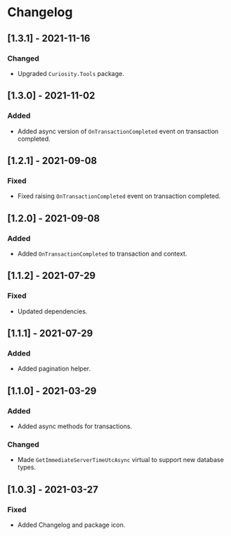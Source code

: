 # Changelog

## [1.3.1] - 2021-11-16

### Changed

- Upgraded `Curiosity.Tools` package.

## [1.3.0] - 2021-11-02

### Added

- Added async version of `OnTransactionCompleted` event on transaction completed.

## [1.2.1] - 2021-09-08

### Fixed

- Fixed raising  `OnTransactionCompleted` event on transaction completed.

## [1.2.0] - 2021-09-08

### Added

- Added `OnTransactionCompleted` to transaction and context.

## [1.1.2] - 2021-07-29

### Fixed

- Updated dependencies.

## [1.1.1] - 2021-07-29

### Added

- Added pagination helper.

## [1.1.0] - 2021-03-29

### Added

- Added async methods for transactions.

### Changed

- Made `GetImmediateServerTimeUtcAsync` virtual to support new database types.

## [1.0.3] - 2021-03-27

### Fixed

- Added Changelog and package icon.
